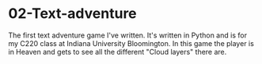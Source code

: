 # 02-Text-adventure
The first text adventure game I've written. It's written in Python and is for my C220 class at Indiana University Bloomington. In this game the player is in Heaven and gets to see all the different "Cloud layers" there are.

